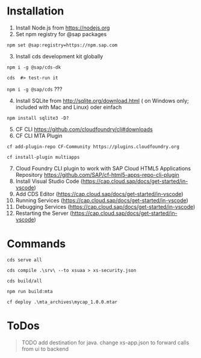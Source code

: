  # Installation
 
 1. Install Node.js from https://nodejs.org
 2. Set npm registry for @sap packages
 
`npm set @sap:registry=https://npm.sap.com`

3. Install cds development kit globally 

`npm i -g @sap/cds-dk`

`cds  #> test-run it` 

`npm i -g @sap/cds` ???

 4. Install SQLite from http://sqlite.org/download.html ( on Windows only; included with Mac and Linux) 
 oder einfach 
 
 `npm install sqlite3 -D?`
 
 5. CF CLI https://github.com/cloudfoundry/cli#downloads
 6. CF CLI MTA Plugin 
 
 `cf add-plugin-repo CF-Community https://plugins.cloudfoundry.org`
 
 `cf install-plugin multiapps`
 
 7. Cloud Foundry CLI plugin to work with SAP Cloud HTML5 Applications Repository https://github.com/SAP/cf-html5-apps-repo-cli-plugin
 8. Install Visual Studio Code (https://cap.cloud.sap/docs/get-started/in-vscode)
 9. Add CDS Editor (https://cap.cloud.sap/docs/get-started/in-vscode)
 10. Running Services (https://cap.cloud.sap/docs/get-started/in-vscode)
 11. Debugging Services (https://cap.cloud.sap/docs/get-started/in-vscode)
 12. Restarting the Server (https://cap.cloud.sap/docs/get-started/in-vscode)
 
 # Commands
 
`cds serve all`

`cds compile .\srv\ --to xsuaa > xs-security.json`

`cds build/all`

`npm run build:mta`

`cf deploy .\mta_archives\mycap_1.0.0.mtar`

# ToDos
> TODO add destination for java. change xs-app.json to forward calls from ui to backend
